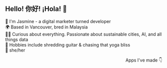 ## Hello! 你好! ¡Hola! 👋

🎥 I'm Jasmine - a digital marketer turned developer <br />
🌍 Based in Vancouver, bred in Malaysia <br />
🧚‍♂ Curious about everything. Passionate about sustainable cities, AI, and all things data <br />
🎸 Hobbies include shredding guitar & chasing that yoga bliss <br />
🌈 she/her <br />

<p align="right">Apps I've made 👇</p>

